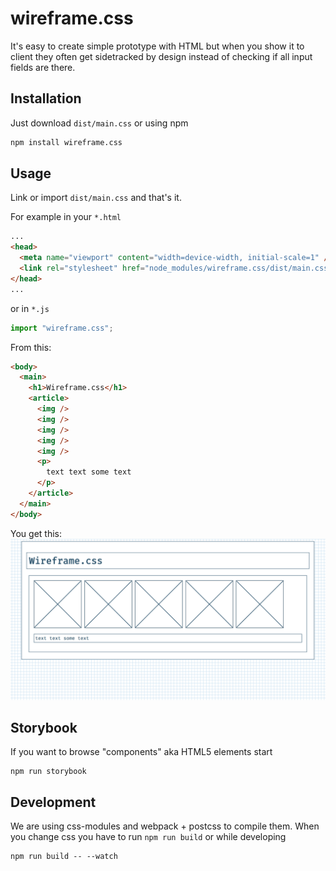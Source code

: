 # wireframe.css

It's easy to create simple prototype with HTML but when you show it to client
they often get sidetracked by design instead of checking if all input fields are there.

## Installation

Just download `dist/main.css` or using npm
```sh
npm install wireframe.css
```

## Usage

Link or import `dist/main.css` and that's it.

For example in your `*.html`

```html
...
<head>
  <meta name="viewport" content="width=device-width, initial-scale=1" />
  <link rel="stylesheet" href="node_modules/wireframe.css/dist/main.css" />
</head>
...
```

or in `*.js`

```js
import "wireframe.css";
```


From this:
```html
<body>
  <main>
    <h1>Wireframe.css</h1>
    <article>
      <img />
      <img />
      <img />
      <img />
      <img />
      <p>
        text text some text
      </p>
    </article>
  </main>
</body>
```

You get this:
![screenshot](https://github.com/pomali/wireframe.css/raw/master/docs/screenshot.png)


## Storybook

If you want to browse "components" aka HTML5 elements start

```
npm run storybook
```

## Development

We are using css-modules and webpack + postcss to compile them.
When you change css you have to run `npm run build` or while developing

```
npm run build -- --watch
```
